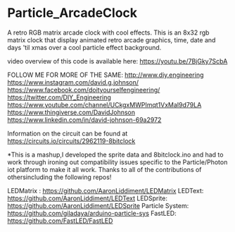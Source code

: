 # Particle_ArcadeClock
A retro RGB matrix arcade clock with cool effects.
This is an 8x32 rgb matrix clock that display animated retro arcade graphics, time, date and days 'til xmas over a cool particle effect background.

video overview of this code is available here:
https://youtu.be/7BjGky7ScbA

FOLLOW ME FOR MORE OF THE SAME:
http://www.diy.engineering
https://www.instagram.com/david.g.johnson/
https://www.facebook.com/doityourselfengineering/
https://twitter.com/DIY_Engineering
https://www.youtube.com/channel/UCkgxMWPImqt1VxMaI9d79LA
https://www.thingiverse.com/DavidJohnson
https://www.linkedin.com/in/david-johnson-69a2972

Information on the circuit can be found at https://circuits.io/circuits/2962119-8bitclock

*This is a mashup,I developed the sprite data and 8bitclock.ino and had to work through ironing out compatibility issues specific to the Particle/Photon iot platform to make it all work. Thanks to all of the contributions of othersincluding the following repos!

LEDMatrix : https://github.com/AaronLiddiment/LEDMatrix
LEDText: https://github.com/AaronLiddiment/LEDText
LEDSprite: https://github.com/AaronLiddiment/LEDSprite
Particle System: https://github.com/giladaya/arduino-particle-sys
FastLED: https://github.com/FastLED/FastLED

